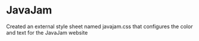 # JavaJam
Created an external style sheet named javajam.css that configures the color and text for the JavaJam website
